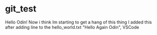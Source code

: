 # git_test

Hello Odin!
Now i think Im starting to get a hang of this thing
I added this after adding line to the hello_world.txt 
"Hello Again Odin", VSCode